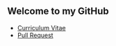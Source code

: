 ## Welcome to my GitHub

- [Curriculum Vitae](https://github.com/JoniMora/Lab4/blob/master/CV.md)
- [Pull Request](https://github.com/JoniMora/Lab4/blob/master/PR.md)
